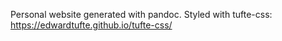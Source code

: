 Personal website generated with pandoc.
Styled with tufte-css: https://edwardtufte.github.io/tufte-css/
